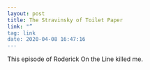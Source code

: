 ```yaml
---
layout: post
title: The Stravinsky of Toilet Paper
link: "”
tag: link
date: 2020-04-08 16:47:16
---
```

This episode of Roderick On the Line killed me. 